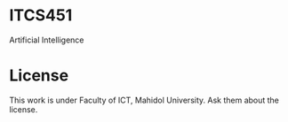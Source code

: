 # ITCS451
Artificial Intelligence
# License
This work is under Faculty of ICT, Mahidol University. Ask them about the license.
